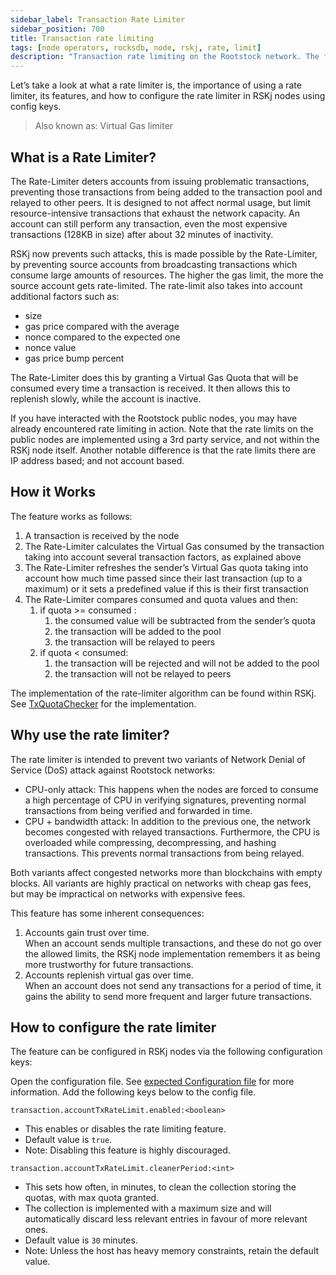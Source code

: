 ```yaml
---
sidebar_label: Transaction Rate Limiter
sidebar_position: 700
title: Transaction rate limiting
tags: [node operators, rocksdb, node, rskj, rate, limit]
description: "Transaction rate limiting on the Rootstock network. The features, their importance, how to use and configure them."
---
```


Let’s take a look at what a rate limiter is, the importance of using a rate limiter, its features, and how to configure the rate limiter in RSKj nodes using config keys.

> Also known as: Virtual Gas limiter

## What is a Rate Limiter?

The Rate-Limiter deters accounts from issuing problematic transactions, preventing those transactions from being added to the transaction pool and relayed to other peers. It is designed to not affect normal usage, but limit resource-intensive transactions that exhaust the network capacity. An account can still perform any transaction, even the most expensive transactions (128KB in size) after about 32 minutes of inactivity.

RSKj now prevents such attacks, this is made possible by the Rate-Limiter, by preventing source accounts from broadcasting transactions which consume large amounts of resources. The higher the gas limit, the more the source account gets rate-limited. The rate-limit also takes into account additional factors such as: 

-   size
-   gas price compared with the average
-   nonce compared to the expected one
-   nonce value
-   gas price bump percent
    
The Rate-Limiter does this by granting a Virtual Gas Quota that will be consumed every time a transaction is received. It then allows this to replenish slowly, while the account is inactive.

If you have interacted with the Rootstock public nodes, you may have already encountered rate limiting in action. Note that the rate limits on the public nodes are implemented using a 3rd party service, and not within the RSKj node itself. Another notable difference is that the rate limits there are IP address based; and not account based.

## How it Works

The feature works as follows:

1.  A transaction is received by the node
2.  The Rate-Limiter calculates the Virtual Gas consumed by the transaction taking into account several transaction factors, as explained above
3.  The Rate-Limiter refreshes the sender’s Virtual Gas quota taking into account how much time passed since their last transaction (up to a maximum) or it sets a predefined value if this is their first transaction
4.  The Rate-Limiter compares consumed and quota values and then:
	1.  if quota >= consumed :
		1.  the consumed value will be subtracted from the sender’s quota
		2.  the transaction will be added to the pool
		3.  the transaction will be relayed to peers
	2.  if quota < consumed:
		1.  the transaction will be rejected and will not be added to the pool
		2.  the transaction will not be relayed to peers
    
The implementation of the rate-limiter algorithm can be found within RSKj. See [TxQuotaChecker](https://github.com/rsksmart/rskj/blob/10fcc4f/rskj-core/src/main/java/co/rsk/net/handler/quota/TxQuotaChecker.java) for the implementation.

## Why use the rate limiter?

The rate limiter is intended to prevent two variants of Network Denial of Service (DoS) attack against Rootstock networks:

-   CPU-only attack: This happens when the nodes are forced to consume a high percentage of CPU in verifying signatures, preventing normal transactions from being verified and forwarded in time.
-   CPU + bandwidth attack: In addition to the previous one, the network becomes congested with relayed transactions. Furthermore, the CPU is overloaded while compressing, decompressing, and hashing transactions. This prevents normal transactions from being relayed.

Both variants affect congested networks more than blockchains with empty blocks. All variants are highly practical on networks with cheap gas fees, but may be impractical on networks with expensive fees.

This feature has some inherent consequences: 

1.  Accounts gain trust over time.  
    When an account sends multiple transactions, and these do not go over the allowed limits, the RSKj node implementation remembers it as being more trustworthy for future transactions.
2.  Accounts replenish virtual gas over time.  
    When an account does not send any transactions for a period of time, it gains the ability to send more frequent and larger future transactions.

## How to configure the rate limiter

The feature can be configured in RSKj nodes via the following configuration keys:

Open the configuration file. See [expected Configuration file](https://github.com/rsksmart/rskj/blob/master/rskj-core/src/main/resources/expected.conf) for more information. Add the following keys below to the config file.

 `transaction.accountTxRateLimit.enabled:<boolean>` 
 
- This enables or disables the rate limiting feature.  
- Default value is `true`.
- Note: Disabling this feature is highly discouraged.

 `transaction.accountTxRateLimit.cleanerPeriod:<int>` 
  
- This sets how often, in minutes, to clean the collection storing the quotas, with max quota granted.
- The collection is implemented with a maximum size and will automatically discard less relevant entries in favour of more relevant ones.
- Default value is `30` minutes.
- Note: Unless the host has heavy memory constraints, retain the default value.  
